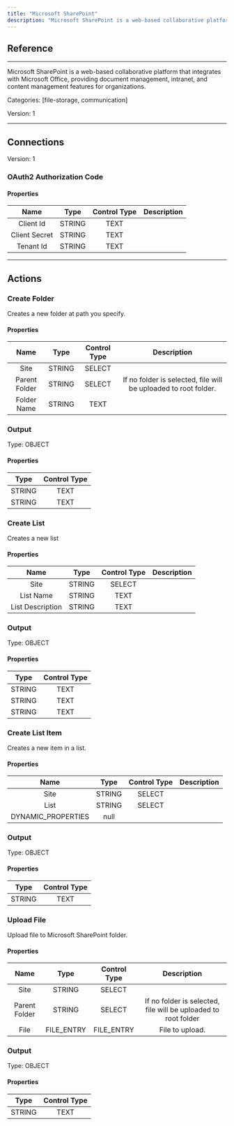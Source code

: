 ```yaml
---
title: "Microsoft SharePoint"
description: "Microsoft SharePoint is a web-based collaborative platform that integrates with Microsoft Office, providing document management, intranet, and content management features for organizations."
---
```

## Reference
<hr />

Microsoft SharePoint is a web-based collaborative platform that integrates with Microsoft Office, providing document management, intranet, and content management features for organizations.


Categories: [file-storage, communication]


Version: 1

<hr />



## Connections

Version: 1


### OAuth2 Authorization Code

#### Properties

|      Name      |     Type     |     Control Type     |     Description     |
|:--------------:|:------------:|:--------------------:|:-------------------:|
| Client Id | STRING | TEXT  |  |
| Client Secret | STRING | TEXT  |  |
| Tenant Id | STRING | TEXT  |  |





<hr />





## Actions


### Create Folder
Creates a new folder at path you specify.

#### Properties

|      Name      |     Type     |     Control Type     |     Description     |
|:--------------:|:------------:|:--------------------:|:-------------------:|
| Site | STRING | SELECT  |  |
| Parent Folder | STRING | SELECT  |  If no folder is selected, file will be uploaded to root folder.  |
| Folder Name | STRING | TEXT  |  |


### Output



Type: OBJECT


#### Properties

|     Type     |     Control Type     |
|:------------:|:--------------------:|
| STRING | TEXT  |
| STRING | TEXT  |






### Create List
Creates a new list

#### Properties

|      Name      |     Type     |     Control Type     |     Description     |
|:--------------:|:------------:|:--------------------:|:-------------------:|
| Site | STRING | SELECT  |  |
| List Name | STRING | TEXT  |  |
| List Description | STRING | TEXT  |  |


### Output



Type: OBJECT


#### Properties

|     Type     |     Control Type     |
|:------------:|:--------------------:|
| STRING | TEXT  |
| STRING | TEXT  |
| STRING | TEXT  |






### Create List Item
Creates a new item in a list.

#### Properties

|      Name      |     Type     |     Control Type     |     Description     |
|:--------------:|:------------:|:--------------------:|:-------------------:|
| Site | STRING | SELECT  |  |
| List | STRING | SELECT  |  |
| DYNAMIC_PROPERTIES | null  |


### Output



Type: OBJECT


#### Properties

|     Type     |     Control Type     |
|:------------:|:--------------------:|
| STRING | TEXT  |






### Upload File
Upload file to Microsoft SharePoint folder.

#### Properties

|      Name      |     Type     |     Control Type     |     Description     |
|:--------------:|:------------:|:--------------------:|:-------------------:|
| Site | STRING | SELECT  |  |
| Parent Folder | STRING | SELECT  |  If no folder is selected, file will be uploaded to root folder  |
| File | FILE_ENTRY | FILE_ENTRY  |  File to upload.  |


### Output



Type: OBJECT


#### Properties

|     Type     |     Control Type     |
|:------------:|:--------------------:|
| STRING | TEXT  |






